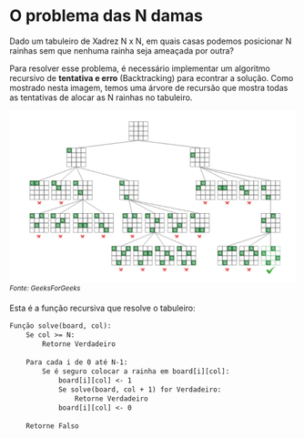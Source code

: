 # O problema das N damas
Dado um tabuleiro de Xadrez N x N, em quais casas podemos posicionar N rainhas sem que nenhuma rainha seja ameaçada por outra?

Para resolver esse problema, é necessário implementar um algoritmo recursivo de **tentativa e erro** (Backtracking) para econtrar a solução. Como mostrado nesta imagem, temos uma árvore de recursão que mostra todas as tentativas de alocar as N rainhas no tabuleiro.

![diagram](image.png)
<sup>_Fonte: GeeksForGeeks_</sup>

Esta é a função recursiva que resolve o tabuleiro:
```
Função solve(board, col):
    Se col >= N:
        Retorne Verdadeiro

    Para cada i de 0 até N-1:
        Se é seguro colocar a rainha em board[i][col]:
            board[i][col] <- 1
            Se solve(board, col + 1) for Verdadeiro:
                Retorne Verdadeiro
            board[i][col] <- 0
    
    Retorne Falso
```